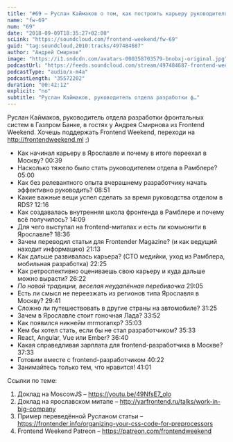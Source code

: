 ```yaml
---
title: "#69 – Руслан Каймаков о том, как построить карьеру руководителя в мире разработки"
name: "fw-69"
num: "69"
date: "2018-09-09T18:35:27+02:00"
scLink: "https://soundcloud.com/frontend-weekend/fw-69"
guid: "tag:soundcloud,2010:tracks/497484687"
author: "Андрей Смирнов"
image: "https://i1.sndcdn.com/avatars-000358703579-bnobxj-original.jpg"
podcastUrl: "https://feeds.soundcloud.com/stream/497484687-frontend-weekend-fw-69.m4a"
podcastType: "audio/x-m4a"
podcastLength: "35572202"
duration: "00:42:12"
explicit: "no"
subtitle: "Руслан Каймаков, руководитель отдела разработки ф…"
---
```

Руслан Каймаков, руководитель отдела разработки фронтальных систем в Газпром Банке, в гостях у Андрея Смирнова из Frontend Weekend. Хочешь поддержать Frontend Weekend, переходи на http://frontendweekend.ml ;)

- Как начинал карьеру в Ярославле и почему в итоге переехал в Москву? 00:39
- Насколько тяжело было стать руководителем отдела в Рамблере? 05:00
- Как без релевантного опыта вчерашнему разработчику начать эффективно руководить? 08:51
- Какие важные вещи успел сделать за время руководства отделом в RDS? 12:16
- Как создавалась внутренняя школа фронтенда в Рамблере и почему всё получилось? 14:09
- Для чего выступал на frontend-митапах и есть ли комьюнити в Ярославле? 18:36
- Зачем переводил статьи для Frontender Magazine? (и как ведущий находит информацию) 21:13
- Как дальше развивалась карьера? (CTO медийки, уход из Рамблера, мобильная разработка) 22:25
- Как ретроспективно оцениваешь свою карьеру и куда дальше можно вырасти? 26:22
- *По новой традиции, веселая неудалённая перебивочка* 29:05
- Есть ли смысл не переезжать из регионов типа Ярославля в Москву? 29:41
- Сложно ли путешествовать в другие страны на автомобиле? 31:25
- Зачем в Ярославле стоит гоночная Лада? 33:52
- Как появился никнейм mrmoranxp? 35:03
- Кем бы хотел стать, если бы не стал разработчиком? 35:33
- React, Angular, Vue или Ember? 36:40
- Какая справедливая зарплата для frontend-разработчика в Москве? 37:33
- Готовим вместе с frontend-разработчиком 40:22
- Занимайтесь только тем, что нравится! 41:01

Ссылки по теме:
1) Доклад на MoscowJS – https://youtu.be/49NfsE7_olo
2) Доклад на ярославском митапе – http://yarfrontend.ru/talks/work-in-big-company
3) Пример переведённой Русланом статьи – https://frontender.info/organizing-your-css-code-for-preprocessors
4) Frontend Weekend Patreon – https://patreon.com/frontendweekend